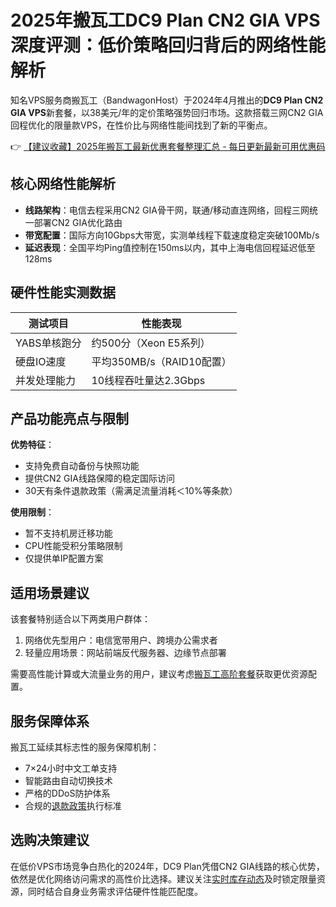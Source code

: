 # 2025年搬瓦工DC9 Plan CN2 GIA VPS深度评测：低价策略回归背后的网络性能解析

知名VPS服务商搬瓦工（BandwagonHost）于2024年4月推出的**DC9 Plan CN2 GIA VPS**新套餐，以38美元/年的定价策略强势回归市场。这款搭载三网CN2 GIA回程优化的限量款VPS，在性价比与网络性能间找到了新的平衡点。

👉 [【建议收藏】2025年搬瓦工最新优惠套餐整理汇总 - 每日更新最新可用优惠码](https://bit.ly/banwagon)

## 核心网络性能解析
- **线路架构**：电信去程采用CN2 GIA骨干网，联通/移动直连网络，回程三网统一部署CN2 GIA优化路由
- **带宽配置**：国际方向10Gbps大带宽，实测单线程下载速度稳定突破100Mb/s
- **延迟表现**：全国平均Ping值控制在150ms以内，其中上海电信回程延迟低至128ms

## 硬件性能实测数据
| 测试项目       | 性能表现                  |
|----------------|--------------------------|
| YABS单核跑分   | 约500分（Xeon E5系列）   |
| 硬盘IO速度     | 平均350MB/s（RAID10配置）|
| 并发处理能力   | 10线程吞吐量达2.3Gbps    |

## 产品功能亮点与限制
**优势特征**：
- 支持免费自动备份与快照功能
- 提供CN2 GIA线路保障的稳定国际访问
- 30天有条件退款政策（需满足流量消耗＜10%等条款）

**使用限制**：
- 暂不支持机房迁移功能
- CPU性能受积分策略限制
- 仅提供单IP配置方案

## 适用场景建议
该套餐特别适合以下两类用户群体：
1. 网络优先型用户：电信宽带用户、跨境办公需求者
2. 轻量应用场景：网站前端反代服务器、边缘节点部署

需要高性能计算或大流量业务的用户，建议考虑[搬瓦工高阶套餐](https://bit.ly/banwagon)获取更优资源配置。

## 服务保障体系
搬瓦工延续其标志性的服务保障机制：
- 7×24小时中文工单支持
- 智能路由自动切换技术
- 严格的DDoS防护体系
- 合规的[退款政策](https://bit.ly/banwagon)执行标准

## 选购决策建议
在低价VPS市场竞争白热化的2024年，DC9 Plan凭借CN2 GIA线路的核心优势，依然是优化网络访问需求的高性价比选择。建议关注[实时库存动态](https://bit.ly/banwagon)及时锁定限量资源，同时结合自身业务需求评估硬件性能匹配度。